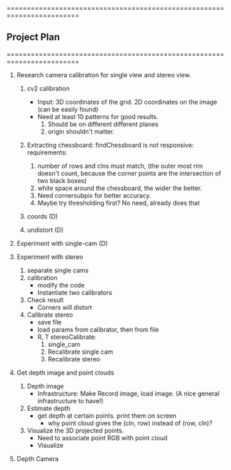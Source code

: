  ========================================================================
 ## Project Plan 
 ========================================================================
1. Research camera calibration for single view and stereo view. 
    1. cv2 calibration  
        - Input: 3D coordinates of the grid. 2D coordinates on the image (can be easily found)
        - Need at least 10 patterns for good results. 
            1. Should be on different different planes
            2. origin shouldn't matter. 
    2. Extracting chessboard: findChessboard is not responsive: requirements: 
        1. number of rows and clns must match, (the outer most rim doesn't count, because the corner points are the intersection of two black boxes)
        2. white space around the chessboard, the wider the better. 
        3. Need cornersubpix for better accuracy. 
        4. Maybe try thresholding first? No need, already does that

    3. coords (D)
    4. undistort (D)

2. Experiment with single-cam (D)

3. Experiment with stereo
    1. separate single cams 
    2. calibration 
        - modify the code
        - Instantiate two calibrators
    3. Check result 
        - Corners will distort
    4. Calibrate stereo
        - save file 
        - load params from calibrator, then from file 
        - R, T stereoCalibrate: 
            1. single_cam 
            2. Recalibrate single cam 
            3. Recalibrate stereo

4. Get depth image and point clouds
    1. Depth image
        - Infrastructure: Make Record image, load image. (A nice general infrastructure to have!)
    2. Estimate depth
        - get depth at certain points. print them on screen
            - why point cloud gives the (cln, row) instead of (row, cln)?
    3. Visualize the 3D projected points. 
        - Need to associate point RGB with point cloud 
        - Visualize

5. Depth Camera


    
